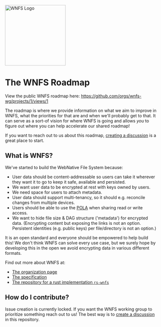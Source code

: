 <a href="https://github.com/wnfs-wg" target="_blank">
  <img src="https://raw.githubusercontent.com/wnfs-wg/rs-wnfs/main/assets/logo.png" alt="WNFS Logo" width="200" height="200"></img>
</a>

# The WNFS Roadmap

View the public WNFS roadmap here: https://github.com/orgs/wnfs-wg/projects/1/views/1

The roadmap is where we provide information on what we aim to improve in WNFS, what the priorities for that are and when we'll probably get to that. It can serve as a sort-of vision for where WNFS is going and allows *you* to figure out where you can help accelerate our shared roadmap!

If you want to reach out to us about this roadmap, [creating a discussion](https://github.com/wnfs-wg/roadmap/discussions/new) is a great place to start.

## What is WNFS?

We've started to build the WebNative File System because:
- User data should be content-addressable so users can take it wherever they want it to go to keep it safe, available and persisted.
- We want user data to be encrypted at rest with keys owned by users.
- We need space for users to attach metadata.
- User data should support multi-tenancy, so it should e.g. reconcile changes from multiple devices.
- Users should be able to use the [POLA](https://en.wikipedia.org/wiki/Principle_of_least_privilege) when sharing read or write access.
- We want to hide file size & DAG structure ('metadata') for encrypted data.
  (Encrypting content but exposing the links is not an option. Persistent identities (e.g. public keys) per file/directory is not an option.)

It is an open standard and everyone should be empowered to help build this!
We don't think WNFS can solve every use case, but we surely hope by developing this in the open we avoid encrypting data in various different formats.

Find out more about WNFS at:
- [The organization page](https://github.com/wnfs-wg/)
- [The specification](https://github.com/wnfs-wg/spec)
- [The repository for a rust implementation `rs-wnfs`](https://github.com/wnfs-wg/rs-wnfs)

## How do I contribute?

Issue creation is currently locked. If you want the WNFS working group to prioritize something reach out to us!
The best way is to [create a discussion](https://github.com/wnfs-wg/roadmap/discussions/new) in this repository.
